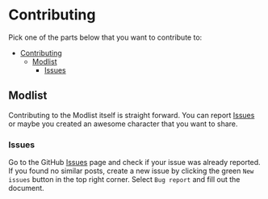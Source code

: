 # Contributing

Pick one of the parts below that you want to contribute to:

- [Contributing](#contributing)
  - [Modlist](#modlist)
    - [Issues](#issues)

## Modlist

Contributing to the Modlist itself is straight forward. You can report [Issues](#issues) or maybe you created an awesome character that you want to share.

### Issues

Go to the GitHub [Issues](https://github.com/Curly0208/Ascensio/issues) page and check if your issue was already reported. If you found no similar posts, create a new issue by clicking the green `New issues` button in the top right corner. Select `Bug report` and fill out the document.